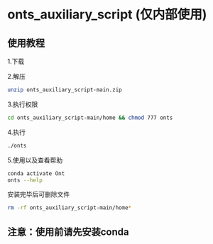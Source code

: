 # onts_auxiliary_script (仅内部使用)
## 使用教程
1.下载

2.解压
```bash
unzip onts_auxiliary_script-main.zip
```
3.执行权限
```bash
cd onts_auxiliary_script-main/home && chmod 777 onts
```
4.执行
```bash
./onts
```
5.使用以及查看帮助
```bash
conda activate Ont
onts --help
```

安装完毕后可删除文件
```bash
rm -rf onts_auxiliary_script-main/home*
```
## 注意：使用前请先安装conda
